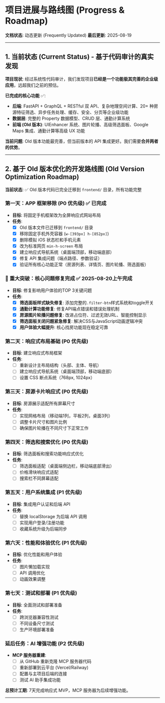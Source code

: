 # 项目进展与路线图 (Progress & Roadmap)

**文档状态**: 动态更新 (Frequently Updated)
**最后更新**: 2025-08-19

---

## 1. 当前状态 (Current Status) - 基于代码审计的真实发现

**项目现状**: 经过系统性代码审计，我们发现项目**已经是一个功能极其完善的企业级应用**，远超我们之前的预估。

**已完成的核心功能** ✅:
- **后端**: FastAPI + GraphQL + RESTful 双 API、复杂地理空间计算、20+ 种房源特征筛选、异步任务处理、缓存、安全、分页等企业级功能
- **数据层**: 完整的 Property 数据模型、CRUD 层、通勤计算系统
- **前端 (Old 版本)**: UIEnhancer 系统、图片轮播、高级筛选面板、Google Maps 集成、通勤计算等高级 UX 功能

**当前问题**: Old 版本功能最完善，但当前版本的 API 集成更好。我们需要**合并两者的优势**。

---

## 2. 基于 Old 版本优化的开发路线图 (Old Version Optimization Roadmap)

**当前状态**: ✅ Old 版本代码已完全迁移到 `frontend/` 目录，所有功能完整

### 第一天：APP 框架移除 (P0 优先级) ✅ **已完成**
- **目标**: 将固定手机框架改为全屏响应式网站布局
- **任务**:
    - [x] Old 版本文件已迁移到 `frontend/` 目录
    - [x] 移除固定手机外壳容器 (`w-[393px] h-[852px]`)
    - [x] 删除模拟 iOS 状态栏和手机元素
    - [x] 改为标准网页 `min-h-screen` 布局
    - [x] 建立响应式导航系统（桌面端顶部，移动端底部）
    - [x] 修复 API 集成问题（端点路径、参数验证）
    - [x] 验证所有核心功能正常（房源列表、详情页、图片轮播、筛选面板）

### 🚀 **重大突破：核心问题修复完成** ✅ **2025-08-20上午完成**
- **目标**: 修复影响用户体验的TOP 3关键问题
- **任务**:
    - [x] **筛选面板样式缺失修复**: 添加完整的`.filter-btn`样式系统和toggle开关
    - [x] **通勤计算功能修复**: 修复API端点错误和错误处理机制
    - [x] **房源图片轮播问题修复**: 改进占位符、过滤无效URL、智能控制显示
    - [x] **筛选面板关闭问题紧急修复**: 解决CSS与JavaScript动画逻辑冲突
    - [x] **用户体验大幅提升**: 核心找房功能现在稳定可靠

### 第二天：响应式布局基础 (P0 优先级)
- **目标**: 建立响应式布局框架
- **任务**:
    - [ ] 重新设计主布局结构（头部、主体、导航）
    - [ ] 建立响应式导航系统（桌面端顶部，移动端底部）
    - [ ] 设置 CSS 断点系统（768px, 1024px）

### 第三天：房源卡片响应式 (P0 优先级)
- **目标**: 房源展示适配所有屏幕尺寸
- **任务**:
    - [ ] 实现网格布局（移动端1列，平板2列，桌面3列）
    - [ ] 调整卡片尺寸和图片比例
    - [ ] 确保图片轮播在不同尺寸下正常工作

### 第四天：筛选和搜索优化 (P0 优先级)
- **目标**: 筛选面板和搜索功能响应式优化
- **任务**:
    - [ ] 筛选面板适配（桌面端侧边栏，移动端底部滑出）
    - [ ] 价格滑块响应式适配
    - [ ] 搜索栏不同屏幕适配

### 第五天：用户系统集成 (P1 优先级)
- **目标**: 集成用户认证和后端 API
- **任务**:
    - [ ] 替换 localStorage 为后端 API 调用
    - [ ] 实现用户登录/注册功能
    - [ ] 收藏系统升级为后端同步

### 第六天：性能和体验优化 (P1 优先级)
- **目标**: 优化性能和用户体验
- **任务**:
    - [ ] 图片懒加载实现
    - [ ] API 调用优化
    - [ ] 动画效果调整

### 第七天：测试和部署 (P1 优先级)
- **目标**: 全面测试和部署准备
- **任务**:
    - [ ] 跨浏览器兼容性测试
    - [ ] 不同设备尺寸测试
    - [ ] 生产环境部署准备

### 延后任务：AI 增强功能 (P2 优先级)
- **MCP 服务器重建**:
    - [ ] 从 GitHub 重新克隆 MCP 服务器代码
    - [ ] 重新部署到云平台 (Vercel/Railway)
    - [ ] 配置与主项目后端的连接
    - [ ] 测试 AI 助手集成功能

**总预计工期**: 7天完成响应式 MVP，MCP 服务器为后续增强功能。

---
